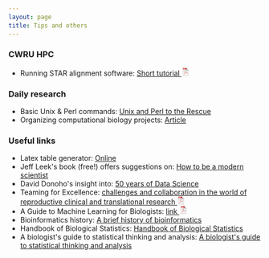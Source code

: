 ```yaml
---
layout: page
title: Tips and others
---
```


### CWRU HPC

- Running STAR alignment software: [Short tutorial ![CV as pdf](./assets/pics/pdf-icon.png)](STAR_CWRU_HPC.pdf)


### Daily research

- Basic Unix &amp; Perl commands: [Unix and Perl to the Rescue](http://korflab.ucdavis.edu/unix_and_perl/)
- Organizing computational biology projects: [Article](https://journals.plos.org/ploscompbiol/article?id=10.1371/journal.pcbi.1000424)


### Useful links

- Latex table generator: [Online](https://www.tablesgenerator.com/)
- Jeff Leek's book (free!) offers suggestions on: [How to be a modern scientist](https://leanpub.com/modernscientist)
- David Donoho's insight into: [50 years of Data Science](https://courses.csail.mit.edu/18.337/2015/docs/50YearsDataScience.pdf)
- Teaming for Excellence: [challenges and collaboration in the world of reproductive clinical and translational research ![CV as pdf](./assets/pics/pdf-icon.png)](teaming_for_exce.pdf)
- A Guide to Machine Learning for Biologists: [link ![CV as pdf](./assets/pics/pdf-icon.png)](NRev21.pdf)
- Bioinformatics history: [A brief history of bioinformatics](https://doi.org/10.1093/bib/bby063)
- Handbook of Biological Statistics: [Handbook of Biological Statistics](https://www.biostathandbook.com/)
- A biologist's guide to statistical thinking and analysis: [A biologist's guide to statistical thinking and analysis](https://www.ncbi.nlm.nih.gov/books/NBK153593/)







<!-- ### JSM 2022 Talk 
- LINK: [link ![CV as pdf](./assets/pics/pdf-icon.png)](NeuCA_JSM.pdf) -->

<!-- ### UofSC Stat 2022 Talk 
- LINK: [link ![CV as pdf](./assets/pics/pdf-icon.png)](dissect.pdf)  -->

<!-- ### Wu scATACseq CWRU Talk 
- LINK: [link ![CV as pdf](./assets/pics/pdf-icon.png)](WU_scATACseq.pdf) -->



